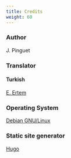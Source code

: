 ```yaml
---
title: Credits
weight: 60
---
```


### Author

J. Pinguet

### Translator

#### Turkish
[E. Ertem](https://www.freelancer.com.jm/u/shibumi)

### Operating System

[Debian GNU/Linux](https://debian.org)

### Static site generator

[Hugo](https://gohugo.io/)
